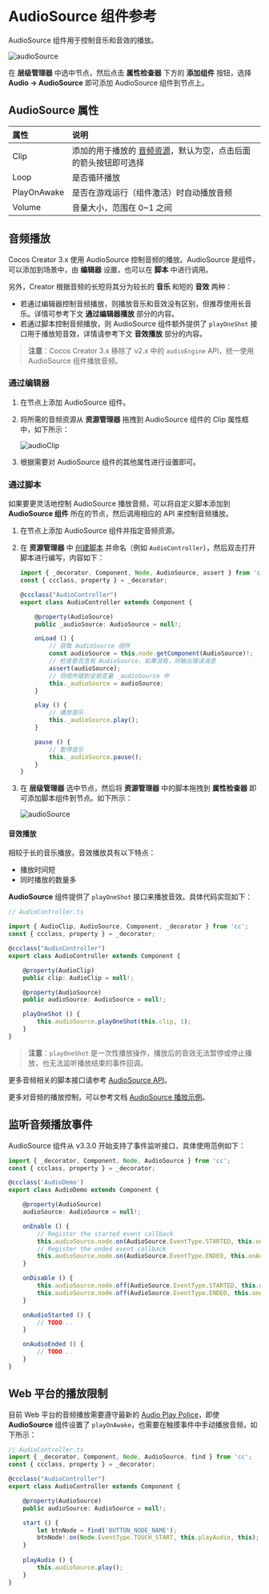 # AudioSource 组件参考

AudioSource 组件用于控制音乐和音效的播放。

![audioSource](audio/audiosource.png)

在 **层级管理器** 中选中节点，然后点击 **属性检查器** 下方的 **添加组件** 按钮，选择 **Audio -> AudioSource** 即可添加 AudioSource 组件到节点上。

## AudioSource 属性

|属性            | 说明                    |
|:--            | :--                     |
|Clip           | 添加的用于播放的 [音频资源](../asset/audio.md)，默认为空，点击后面的箭头按钮即可选择      |
|Loop           | 是否循环播放              |
|PlayOnAwake    | 是否在游戏运行（组件激活）时自动播放音频 |
|Volume         | 音量大小，范围在 0~1 之间   |

## 音频播放

Cocos Creator 3.x 使用 AudioSource 控制音频的播放。AudioSource 是组件，可以添加到场景中，由 **编辑器** 设置，也可以在 **脚本** 中进行调用。

另外，Creator 根据音频的长短将其分为较长的 **音乐** 和短的 **音效** 两种：

- 若通过编辑器控制音频播放，则播放音乐和音效没有区别，但推荐使用长音乐。详情可参考下文 **通过编辑器播放** 部分的内容。
- 若通过脚本控制音频播放，则 AudioSource 组件额外提供了 `playOneShot` 接口用于播放短音效，详情请参考下文 **音效播放** 部分的内容。

> **注意**：Cocos Creator 3.x 移除了 v2.x 中的 `audioEngine` API，统一使用 AudioSource 组件播放音频。

### 通过编辑器

1. 在节点上添加 AudioSource 组件。

2. 将所需的音频资源从 **资源管理器** 拖拽到 AudioSource 组件的 Clip 属性框中，如下所示：

    ![audioClip](audio/audiocilp.gif)

3. 根据需要对 AudioSource 组件的其他属性进行设置即可。

### 通过脚本

如果要更灵活地控制 AudioSource 播放音频，可以将自定义脚本添加到 **AudioSource 组件** 所在的节点，然后调用相应的 API 来控制音频播放。

1. 在节点上添加 AudioSource 组件并指定音频资源。

2. 在 **资源管理器** 中 [创建脚本](../scripting/setup.md) 并命名（例如 `AudioController`），然后双击打开脚本进行编写，内容如下：

    ```typescript
    import { _decorator, Component, Node, AudioSource, assert } from 'cc';
    const { ccclass, property } = _decorator;

    @ccclass("AudioController")
    export class AudioController extends Component { 
    
        @property(AudioSource)
        public _audioSource: AudioSource = null!;

        onLoad () {
            // 获取 AudioSource 组件
            const audioSource = this.node.getComponent(AudioSource)!;
            // 检查是否含有 AudioSource，如果没有，则输出错误消息
            assert(audioSource);
            // 将组件赋到全局变量 _audioSource 中
            this._audioSource = audioSource;
        }

        play () {
            // 播放音乐
            this._audioSource.play();
        }

        pause () {
            // 暂停音乐
            this._audioSource.pause();
        }
    }
    ```

3. 在 **层级管理器** 选中节点，然后将 **资源管理器** 中的脚本拖拽到 **属性检查器** 即可添加脚本组件到节点。如下所示：

    ![audioSource](audio/audiocontroller.png)

#### 音效播放

相较于长的音乐播放，音效播放具有以下特点：

- 播放时间短
- 同时播放的数量多

**AudioSource** 组件提供了 `playOneShot` 接口来播放音效。具体代码实现如下：

```typescript
// AudioController.ts

import { AudioClip, AudioSource, Component, _decorator } from 'cc';
const { ccclass, property } = _decorator;

@ccclass("AudioController")
export class AudioController extends Component {     

    @property(AudioClip)
    public clip: AudioClip = null!;   

    @property(AudioSource)
    public audioSource: AudioSource = null!;

    playOneShot () {
        this.audioSource.playOneShot(this.clip, 1);
    }
}
```

> **注意**：`playOneShot` 是一次性播放操作，播放后的音效无法暂停或停止播放，也无法监听播放结束的事件回调。

更多音频相关的脚本接口请参考 [AudioSource API](__APIDOC__/zh/#/docs/3.3/zh/component-audio/Class/AudioSource)。

更多对音频的播放控制，可以参考文档 [AudioSource 播放示例](./audioExample.md)。

## 监听音频播放事件

AudioSource 组件从 v3.3.0 开始支持了事件监听接口，具体使用范例如下：

```typescript
import { _decorator, Component, Node, AudioSource } from 'cc';
const { ccclass, property } = _decorator;

@ccclass('AudioDemo')
export class AudioDemo extends Component {

    @property(AudioSource)
    audioSource: AudioSource = null!;

    onEnable () {
        // Register the started event callback
        this.audioSource.node.on(AudioSource.EventType.STARTED, this.onAudioStarted, this);
        // Register the ended event callback
        this.audioSource.node.on(AudioSource.EventType.ENDED, this.onAudioEnded, this);
    }

    onDisable () {
        this.audioSource.node.off(AudioSource.EventType.STARTED, this.onAudioStarted, this);
        this.audioSource.node.off(AudioSource.EventType.ENDED, this.onAudioEnded, this);
    }

    onAudioStarted () {
        // TODO...
    }

    onAudioEnded () {
        // TODO...
    }
}
```

## Web 平台的播放限制

目前 Web 平台的音频播放需要遵守最新的 [Audio Play Police](https://www.chromium.org/audio-video/autoplay)，即使 **AudioSource** 组件设置了 `playOnAwake`，也需要在触摸事件中手动播放音频，如下所示：

```typescript
// AudioController.ts
import { _decorator, Component, Node, AudioSource, find } from 'cc';
const { ccclass, property } = _decorator;

@ccclass("AudioController")
export class AudioController extends Component {      

    @property(AudioSource)
    public audioSource: AudioSource = null!;

    start () {
        let btnNode = find('BUTTON_NODE_NAME');
        btnNode!.on(Node.EventType.TOUCH_START, this.playAudio, this);
    }
    
    playAudio () {
        this.audioSource.play();
    }
}
```
